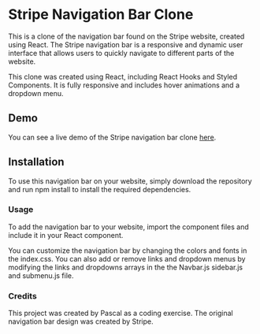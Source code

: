 # Stripe Navigation Bar Clone

This is a clone of the navigation bar found on the Stripe website, created using React. The Stripe navigation bar is a responsive and dynamic user interface that allows users to quickly navigate to different parts of the website.

This clone was created using React, including React Hooks and Styled Components. It is fully responsive and includes hover animations and a dropdown menu.

## Demo

You can see a live demo of the Stripe navigation bar clone [here](https://pascalprojects-stripe-clone.netlify.app).

## Installation

To use this navigation bar on your website, simply download the repository and run npm install to install the required dependencies.

### Usage

To add the navigation bar to your website, import the component files and include it in your React component.

You can customize the navigation bar by changing the colors and fonts in the index.css. You can also add or remove links and dropdown menus by modifying the links and dropdowns arrays in the the Navbar.js sidebar.js and submenu.js file.

### Credits

This project was created by Pascal as a coding exercise. The original navigation bar design was created by Stripe.
